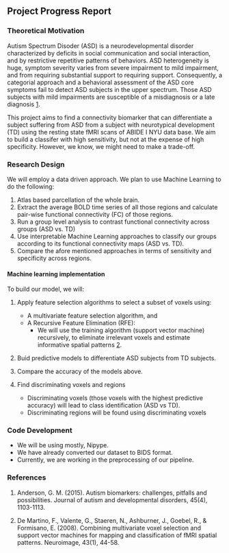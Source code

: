 ## Project Progress Report

### Theoretical Motivation

Autism Spectrum Disoder (ASD) is a neurodevelopmental disorder characterized by deficits in social communication and social interaction, and by restrictive repetitive patterns of behaviors. ASD heterogeneity is huge, symptom severity varies from severe impairment to mild impairment, and from requiring substantial support to requiring support. Consequently, a categorial approach and a behavioral assessment of the ASD core symptoms fail to detect ASD subjects in the upper spectrum. Those ASD subjects with mild impairments are susceptible of a misdiagnosis or a late diagnosis [1](https://www.ncbi.nlm.nih.gov/pubmed/25193140).

This project aims to find a connectivity biomarker that can differentiate a subject suffering from ASD from a subject with neurotypical development (TD) using the resting state fMRI scans of ABIDE I NYU data base. We aim to build a classifer with high sensitivity, but not at the expense of high specificity. However, we know, we might need to make a trade-off. 

### Research Design
We will employ a data driven approach. We plan to use Machine Learning to do the following:

1. Atlas based parcellation of the whole brain.
2. Extract the average BOLD time series of all those regions and calculate pair-wise functional connectivity (FC) of those regions.
3. Run a group level analysis to contrast functional connectivity across groups (ASD vs. TD)
4. Use interpretable Machine Learning approaches to classify our groups according to its functional connectivity maps (ASD vs. TD).
5. Compare the afore mentioned approaches in terms of sensitivity and specificity across regions.

#### Machine learning implementation

   To build our model, we will:
   1. Apply feature selection algorithms to select a subset of voxels using:
      - A multivariate feature selection algorithm, and 
      - A Recursive Feature Elimination (RFE):
        - We will use the training algorithm (support vector machine) recursively, to eliminate irrelevant voxels and estimate informative spatial patterns [2](http://www.ncbi.nlm.nih.gov/pubmed/18672070).    

   2. Buid predictive models to differentiate ASD subjects from TD subjects. 
   
   3. Compare the accuracy of the models above.

   4. Find discriminating voxels and regions

      - Discriminating voxels (those voxels with the highest predictive accuracy) will lead to class identification (ASD vs TD).
      - Discriminating regions will be found using discriminating voxels 
      
### Code Development
- We will be using mostly, Nipype.
- We have already converted our dataset to BIDS format.
- Currently, we are working in the preprocessing of our pipeline.

### References
1. Anderson, G. M. (2015). Autism biomarkers: challenges, pitfalls and possibilities. Journal of autism and developmental disorders, 45(4), 1103-1113.

2. De Martino, F., Valente, G., Staeren, N., Ashburner, J., Goebel, R., & Formisano, E. (2008). Combining multivariate voxel selection and support vector machines for mapping and classification of fMRI spatial patterns. Neuroimage, 43(1), 44-58.

